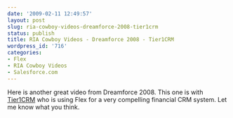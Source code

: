 ```yaml
---
date: '2009-02-11 12:49:57'
layout: post
slug: ria-cowboy-videos-dreamforce-2008-tier1crm
status: publish
title: RIA Cowboy Videos - Dreamforce 2008 - Tier1CRM
wordpress_id: '716'
categories:
- Flex
- RIA Cowboy Videos
- Salesforce.com
---
```


Here is another great video from Dreamforce 2008.  This one is with [Tier1CRM](http://www.tier1crm.com/) who is using Flex for a very compelling financial CRM system.  Let me know what you think.


